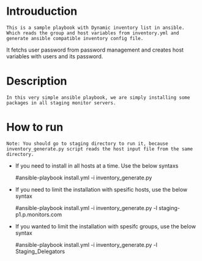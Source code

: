 Introuduction
=======
    
    This is a sample playbook with Dynamic inventory list in ansible. Which reads the group and host variables from inventory.yml and generate ansible compatible inventory config file.
It fetchs user password from password management and creates host variables with  users and its password.

Description
============
    
    In this very simple ansible playbook, we are simply installing some packages in all staging monitor servers.

How to run
===========

    Note: You should go to staging directory to run it, because inventory_generate.py script reads the host input file from the same directory.

- If you need to install in all hosts at a time. Use the below syntaxs
  
    #ansible-playbook install.yml -i inventory_generate.py

- If you need to limit the installation with spesific hosts, use the below syntax
  
    #ansible-playbook install.yml -i inventory_generate.py -l staging-p1.p.monitors.com

- If you wanted to limit the installation with spesifc groups, use the below syntax
  
    #ansible-playbook install.yml -i inventory_generate.py -l Staging_Delegators

